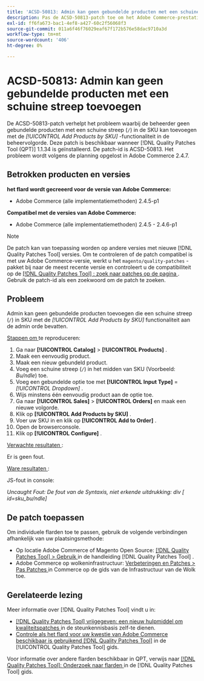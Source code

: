 ```yaml
---
title: 'ACSD-50813: Admin kan geen gebundelde producten met een schuine streep toevoegen'
description: Pas de ACSD-50813-patch toe om het Adobe Commerce-prestatieprobleem op te lossen waarbij de beheerder geen gebundelde producten met een schuine streep (`/`) in de SKU kan toevoegen met de functie *Producten door SKU* toevoegen aan de beheervolgorde.
exl-id: ff6fa673-bac1-4ef8-a427-60c2f56068f3
source-git-commit: 011a6f46f76029eaf67f172b576e58dac9710a3d
workflow-type: tm+mt
source-wordcount: '406'
ht-degree: 0%

---
```


# ACSD-50813: Admin kan geen gebundelde producten met een schuine streep toevoegen

De ACSD-50813-patch verhelpt het probleem waarbij de beheerder geen gebundelde producten met een schuine streep (`/`) in de SKU kan toevoegen met de *[!UICONTROL Add Products by SKU]* -functionaliteit in de beheervolgorde. Deze patch is beschikbaar wanneer [!DNL Quality Patches Tool (QPT)] 1.1.34 is geïnstalleerd. De patch-id is ACSD-50813. Het probleem wordt volgens de planning opgelost in Adobe Commerce 2.4.7.

## Betrokken producten en versies

**het flard wordt gecreeerd voor de versie van Adobe Commerce:**

* Adobe Commerce (alle implementatiemethoden) 2.4.5-p1

**Compatibel met de versies van Adobe Commerce:**

* Adobe Commerce (alle implementatiemethoden) 2.4.5 - 2.4.6-p1

>[!NOTE]
>
>De patch kan van toepassing worden op andere versies met nieuwe [!DNL Quality Patches Tool] versies. Om te controleren of de patch compatibel is met uw Adobe Commerce-versie, werkt u het `magento/quality-patches` -pakket bij naar de meest recente versie en controleert u de compatibiliteit op de [[!DNL Quality Patches Tool] : zoek naar patches op de pagina ](https://experienceleague.adobe.com/tools/commerce-quality-patches/index.html) . Gebruik de patch-id als een zoekwoord om de patch te zoeken.

## Probleem

Admin kan geen gebundelde producten toevoegen die een schuine streep (`/`) in SKU met de *[!UICONTROL Add Products by SKU]* functionaliteit aan de admin orde bevatten.

<u> Stappen om </u> te reproduceren:

1. Ga naar **[!UICONTROL Catalog]** > **[!UICONTROL Products]** .
1. Maak een eenvoudig product.
1. Maak een nieuw gebundeld product.
1. Voeg een schuine streep (`/`) in het midden van SKU (Voorbeeld: *Bu/ndle*) toe.
1. Voeg een gebundelde optie toe met **[!UICONTROL Input Type]** = *[!UICONTROL Dropdown]* .
1. Wijs minstens één eenvoudig product aan de optie toe.
1. Ga naar **[!UICONTROL Sales]** > **[!UICONTROL Orders]** en maak een nieuwe volgorde.
1. Klik op **[!UICONTROL Add Products by SKU]** .
1. Voer uw SKU in en klik op **[!UICONTROL Add to Order]** .
1. Open de browserconsole.
1. Klik op **[!UICONTROL Configure]** .

<u> Verwachte resultaten </u>:

Er is geen fout.

<u> Ware resultaten </u>:

JS-fout in console:

*Uncaught Fout: De fout van de Syntaxis, niet erkende uitdrukking: div [ id=sku_bu/ndle]*

## De patch toepassen

Om individuele flarden toe te passen, gebruik de volgende verbindingen afhankelijk van uw plaatsingsmethode:

* Op locatie Adobe Commerce of Magento Open Source: [[!DNL Quality Patches Tool] > Gebruik ](/help/tools/quality-patches-tool/usage.md) in de handleiding [!DNL Quality Patches Tool] .
* Adobe Commerce op wolkeninfrastructuur: [ Verbeteringen en Patches > Pas Patches ](https://experienceleague.adobe.com/docs/commerce-cloud-service/user-guide/develop/upgrade/apply-patches.html) in Commerce op de gids van de Infrastructuur van de Wolk toe.

## Gerelateerde lezing

Meer informatie over [!DNL Quality Patches Tool] vindt u in:

* [[!DNL Quality Patches Tool]  vrijgegeven: een nieuw hulpmiddel om kwaliteitspatches ](https://experienceleague.adobe.com/en/docs/commerce-operations/tools/quality-patches-tool/quality-patches-tool-to-self-serve-quality-patches) in de steunkennisbasis zelf-te dienen.
* [ Controle als het flard voor uw kwestie van Adobe Commerce beschikbaar is gebruikend  [!DNL Quality Patches Tool]](/help/tools/quality-patches-tool/patches-available-in-qpt/check-patch-for-magento-issue-with-magento-quality-patches.md) in de [!UICONTROL Quality Patches Tool] gids.


Voor informatie over andere flarden beschikbaar in QPT, verwijs naar [[!DNL Quality Patches Tool]: Onderzoek naar flarden ](https://experienceleague.adobe.com/tools/commerce-quality-patches/index.html) in de [!DNL Quality Patches Tool] gids.

